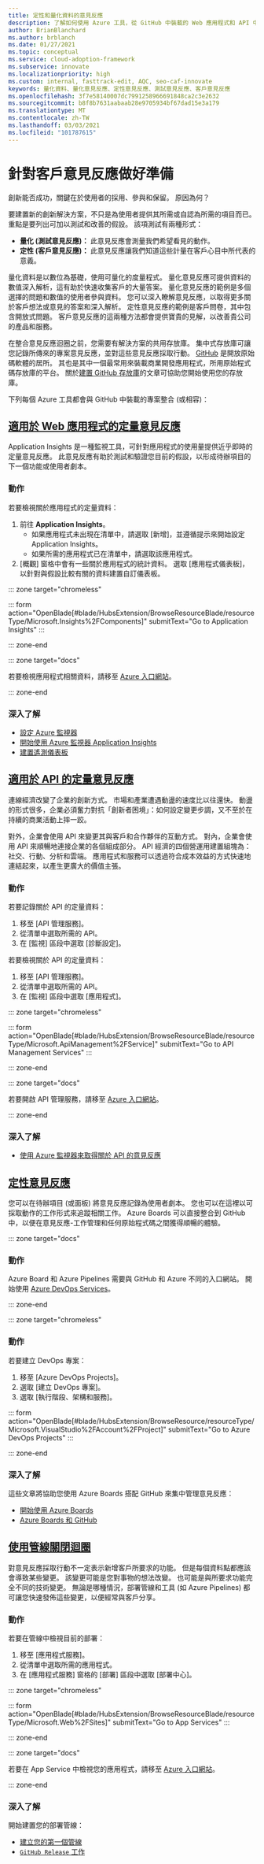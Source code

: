 ```yaml
---
title: 定性和量化資料的意見反應
description: 了解如何使用 Azure 工具，從 GitHub 中裝載的 Web 應用程式和 API 中收集量化和質化的意見反應。
author: BrianBlanchard
ms.author: brblanch
ms.date: 01/27/2021
ms.topic: conceptual
ms.service: cloud-adoption-framework
ms.subservice: innovate
ms.localizationpriority: high
ms.custom: internal, fasttrack-edit, AQC, seo-caf-innovate
keywords: 量化資料、量化意見反應、定性意見反應、測試意見反應、客戶意見反應
ms.openlocfilehash: 3f7e58140007dc7991258966691848ca2c3e2632
ms.sourcegitcommit: b8f8b7631aabaab28e9705934bf67dad15e3a179
ms.translationtype: MT
ms.contentlocale: zh-TW
ms.lasthandoff: 03/03/2021
ms.locfileid: "101787615"
---
```

# <a name="prepare-for-customer-feedback"></a>針對客戶意見反應做好準備

創新能否成功，關鍵在於使用者的採用、參與和保留。 原因為何？

要建置新的創新解決方案，不只是為使用者提供其所需或自認為所需的項目而已。 重點是要列出可加以測試和改善的假設。 該項測試有兩種形式：

- **量化 (測試意見反應)：** 此意見反應會測量我們希望看見的動作。
- **定性 (客戶意見反應)：** 此意見反應讓我們知道這些計量在客戶心目中所代表的意義。

量化資料是以數位為基礎，使用可量化的度量程式。 量化意見反應可提供資料的數值深入解析，這有助於快速收集客戶的大量答案。 量化意見反應的範例是多個選擇的問題和數值的使用者參與資料。 您可以深入瞭解意見反應，以取得更多關於客戶想法或意見的答案和深入解析。 定性意見反應的範例是客戶問卷，其中包含開放式問題。 客戶意見反應的這兩種方法都會提供寶貴的見解，以改善貴公司的產品和服務。

在整合意見反應迴圈之前，您需要有解決方案的共用存放庫。 集中式存放庫可讓您記錄所傳來的專案意見反應，並對這些意見反應採取行動。 [GitHub](https://github.com) 是開放原始碼軟體的居所。 其也是其中一個最常用來裝載商業開發應用程式，所用原始程式碼存放庫的平台。 關於[建置 GitHub 存放庫](/azure/devops/pipelines/repos/github)的文章可協助您開始使用您的存放庫。

下列每個 Azure 工具都會與 GitHub 中裝載的專案整合 (或相容)：

## <a name="quantitative-feedback-for-web-apps"></a>[適用於 Web 應用程式的定量意見反應](#tab/Quantitative-Apps)

Application Insights 是一種監視工具，可針對應用程式的使用量提供近乎即時的定量意見反應。 此意見反應有助於測試和驗證您目前的假設，以形成待辦項目的下一個功能或使用者劇本。

### <a name="action"></a>動作

若要檢視關於應用程式的定量資料：

1. 前往 **Application Insights**。
   - 如果應用程式未出現在清單中，請選取 [新增]，並遵循提示來開始設定 Application Insights。
   - 如果所需的應用程式已在清單中，請選取該應用程式。
1. [概觀] 窗格中會有一些關於應用程式的統計資料。 選取 [應用程式儀表板]，以針對與假設比較有關的資料建置自訂儀表板。

::: zone target="chromeless"

<!-- markdownlint-disable DOCSMD001 -->

::: form action="OpenBlade[#blade/HubsExtension/BrowseResourceBlade/resourceType/Microsoft.Insights%2FComponents]" submitText="Go to Application Insights" :::

<!-- markdownlint-enable DOCSMD001 -->

::: zone-end

::: zone target="docs"

若要檢視應用程式相關資料，請移至 [Azure 入口網站](https://portal.azure.com/#blade/HubsExtension/BrowseResourceBlade/resourceType/Microsoft.Insights%2FComponents)。

::: zone-end

### <a name="learn-more"></a>深入了解

- [設定 Azure 監視器](/azure/azure-monitor/azure-monitor-app-hub)
- [開始使用 Azure 監視器 Application Insights](/azure/azure-monitor/app/tutorial-users)
- [建置遙測儀表板](/azure/azure-monitor/app/tutorial-app-dashboards)

## <a name="quantitative-feedback-for-apis"></a>[適用於 API 的定量意見反應](#tab/Quantitative-APIs)

連線經濟改變了企業的創新方式。 市場和產業遭遇動盪的速度比以往還快。 動盪的形式很多，企業必須奮力對抗「創新者困境」：如何設定變更步調，又不至於在持續的商業活動上摔一跤。

對外，企業會使用 API 來變更其與客戶和合作夥伴的互動方式。 對內，企業會使用 API 來順暢地連接企業的各個組成部分。 API 經濟的四個營運用建置組塊為：社交、行動、分析和雲端。 應用程式和服務可以透過符合成本效益的方式快速地連結起來，以產生更廣大的價值主張。

<!-- markdownlint-disable MD024 -->

### <a name="action"></a>動作

若要記錄關於 API 的定量資料：

1. 移至 [API 管理服務]。
2. 從清單中選取所需的 API。
3. 在 [監視] 區段中選取 [診斷設定]。

若要檢視關於 API 的定量資料：

1. 移至 [API 管理服務]。
2. 從清單中選取所需的 API。
3. 在 [監視] 區段中選取 [應用程式]。

::: zone target="chromeless"

<!-- markdownlint-disable DOCSMD001 -->

::: form action="OpenBlade[#blade/HubsExtension/BrowseResourceBlade/resourceType/Microsoft.ApiManagement%2FService]" submitText="Go to API Management Services" :::

<!-- markdownlint-enable DOCSMD001 -->

::: zone-end

::: zone target="docs"

若要開啟 API 管理服務，請移至 [Azure 入口網站](https://portal.azure.com/#blade/HubsExtension/BrowseResourceBlade/resourceType/Microsoft.ApiManagement%2FService)。

::: zone-end

### <a name="learn-more"></a>深入了解

- [使用 Azure 監視器來取得關於 API 的意見反應](/azure/api-management/api-management-howto-use-azure-monitor)

## <a name="qualitative-feedback"></a>[定性意見反應](#tab/Qualitative)

您可以在待辦項目 (或面板) 將意見反應記錄為使用者劇本。 您也可以在這裡以可採取動作的工作形式來追蹤相關工作。 Azure Boards 可以直接整合到 GitHub 中，以便在意見反應-工作管理和任何原始程式碼之間獲得順暢的體驗。

::: zone target="docs"

### <a name="action"></a>動作

Azure Board 和 Azure Pipelines 需要與 GitHub 和 Azure 不同的入口網站。 開始使用 [Azure DevOps Services](/azure/devops/user-guide/what-is-azure-devops)。

::: zone-end

::: zone target="chromeless"

<!-- markdownlint-disable DOCSMD001 -->

### <a name="action"></a>動作

若要建立 DevOps 專案：

1. 移至 [Azure DevOps Projects]。
2. 選取 [建立 DevOps 專案]。
3. 選取 [執行階段、架構和服務]。

::: form action="OpenBlade[#blade/HubsExtension/BrowseResource/resourceType/Microsoft.VisualStudio%2FAccount%2FProject]" submitText="Go to Azure DevOps Projects" :::

<!-- markdownlint-enable DOCSMD001 -->

::: zone-end

### <a name="learn-more"></a>深入了解

這些文章將協助您使用 Azure Boards 搭配 GitHub 來集中管理意見反應：

- [開始使用 Azure Boards](/azure/devops/boards/get-started/)
- [Azure Boards 和 GitHub](/azure/devops/boards/github/)

## <a name="close-the-loop-with-pipelines"></a>[使用管線關閉迴圈](#tab/pipelines)

對意見反應採取行動不一定表示新增客戶所要求的功能。 但是每個資料點都應該會導致某些變更。 該變更可能是您對事物的想法改變。 也可能是與所要求功能完全不同的技術變更。 無論是哪種情況，部署管線和工具 (如 Azure Pipelines) 都可讓您快速發佈這些變更，以便經常與客戶分享。

### <a name="action"></a>動作

若要在管線中檢視目前的部署：

1. 移至 [應用程式服務]。
2. 從清單中選取所需的應用程式。
3. 在 [應用程式服務] 窗格的 [部署] 區段中選取 [部署中心]。

::: zone target="chromeless"

<!-- markdownlint-disable DOCSMD001 -->

::: form action="OpenBlade[#blade/HubsExtension/BrowseResourceBlade/resourceType/Microsoft.Web%2FSites]" submitText="Go to App Services" :::

<!-- markdownlint-enable DOCSMD001 -->

::: zone-end

::: zone target="docs"

若要在 App Service 中檢視您的應用程式，請移至 [Azure 入口網站](https://portal.azure.com/#blade/HubsExtension/BrowseResourceBlade/resourceType/Microsoft.Web%2FSites)。

::: zone-end

### <a name="learn-more"></a>深入了解

開始建置您的部署管線：

- [建立您的第一個管線](/azure/devops/pipelines/create-first-pipeline)
- [`GitHub Release` 工作](/azure/devops/pipelines/tasks/utility/github-release)
